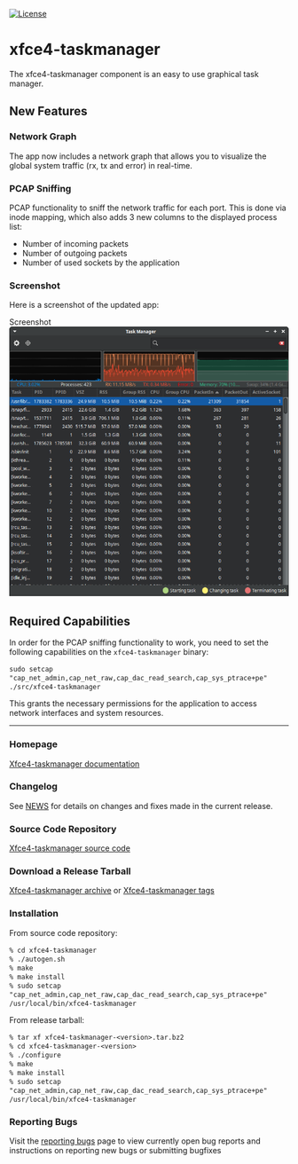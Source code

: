 [![License](https://img.shields.io/badge/License-GPL%20v2-blue.svg)](https://gitlab.xfce.org/apps/xfce4-taskmanager/-/blob/master/COPYING)

# xfce4-taskmanager

The xfce4-taskmanager component is an easy to use graphical task manager.

## New Features

### Network Graph

The app now includes a network graph that allows you to visualize the global system traffic (rx, tx and error) in real-time.

### PCAP Sniffing

PCAP functionality to sniff the network traffic for each port.
This is done via inode mapping, which also adds 3 new columns to the displayed process list:

- Number of incoming packets
- Number of outgoing packets 
- Number of used sockets by the application

### Screenshot
Here is a screenshot of the updated app:

Screenshot
![Screenshot](screenshot.png)

## Required Capabilities

In order for the PCAP sniffing functionality to work, you need to set the following capabilities on the `xfce4-taskmanager` binary:

```
sudo setcap "cap_net_admin,cap_net_raw,cap_dac_read_search,cap_sys_ptrace+pe" ./src/xfce4-taskmanager
```

This grants the necessary permissions for the application to access network interfaces and system resources.

----

### Homepage

[Xfce4-taskmanager documentation](https://docs.xfce.org/apps/xfce4-taskmanager/start)

### Changelog

See [NEWS](https://gitlab.xfce.org/apps/xfce4-taskmanager/-/blob/master/NEWS) for details on changes and fixes made in the current release.

### Source Code Repository

[Xfce4-taskmanager source code](https://gitlab.xfce.org/apps/xfce4-taskmanager)

### Download a Release Tarball

[Xfce4-taskmanager archive](https://archive.xfce.org/src/apps/xfce4-taskmanager)
    or
[Xfce4-taskmanager tags](https://gitlab.xfce.org/apps/xfce4-taskmanager/-/tags)

### Installation

From source code repository: 

    % cd xfce4-taskmanager
    % ./autogen.sh
    % make
    % make install
	% sudo setcap "cap_net_admin,cap_net_raw,cap_dac_read_search,cap_sys_ptrace+pe" /usr/local/bin/xfce4-taskmanager

From release tarball:

    % tar xf xfce4-taskmanager-<version>.tar.bz2
    % cd xfce4-taskmanager-<version>
    % ./configure
    % make
    % make install
	% sudo setcap "cap_net_admin,cap_net_raw,cap_dac_read_search,cap_sys_ptrace+pe" /usr/local/bin/xfce4-taskmanager

### Reporting Bugs

Visit the [reporting bugs](https://docs.xfce.org/apps/xfce4-taskmanager/bugs) page to view currently open bug reports and instructions on reporting new bugs or submitting bugfixes